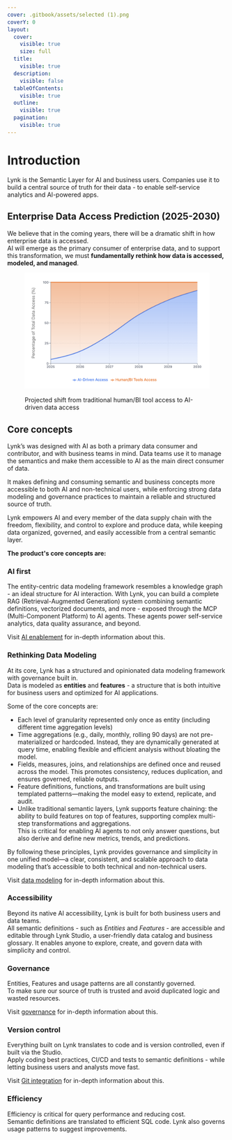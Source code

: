```yaml
---
cover: .gitbook/assets/selected (1).png
coverY: 0
layout:
  cover:
    visible: true
    size: full
  title:
    visible: true
  description:
    visible: false
  tableOfContents:
    visible: true
  outline:
    visible: true
  pagination:
    visible: true
---
```


# Introduction

Lynk is the Semantic Layer for AI and business users. Companies use it to build a central source of truth for their data - to enable self-service analytics and AI-powered apps.

## Enterprise Data Access Prediction (2025-2030)

We believe that in the coming years, there will be a dramatic shift in how enterprise data is accessed.\
AI will emerge as the primary consumer of enterprise data, and to support this transformation, we must **fundamentally rethink how data is accessed, modeled, and managed**.

<figure><img src=".gitbook/assets/image (3).png" alt=""><figcaption><p>Projected shift from traditional human/BI tool access to AI-driven data access</p></figcaption></figure>

## Core concepts&#x20;

Lynk’s was designed with AI as both a primary data consumer and contributor, and with business teams in mind. Data teams use it to manage the semantics and make them accessible to AI as the main direct consumer of data.

It makes defining and consuming semantic and business concepts more accessible to both AI and non-technical users, while enforcing strong data modeling and governance practices to maintain a reliable and structured source of truth.

Lynk empowers AI and every member of the data supply chain with the freedom, flexibility, and control to explore and produce data, while keeping data organized, governed, and easily accessible from a central semantic layer.

**The product's core concepts are:**

### **AI first**

The entity-centric data modeling framework resembles a knowledge graph - an ideal structure for AI interaction. With Lynk, you can build a complete RAG (Retrieval-Augmented Generation) system combining semantic definitions, vectorized documents, and more - exposed through the MCP (Multi-Component Platform) to AI agents. These agents power self-service analytics, data quality assurance, and beyond.

Visit [AI enablement](reference/ai-enablement.md) for in-depth information about this.

### **Rethinking Data Modeling**&#x20;

At its core, Lynk has a structured and opinionated data modeling framework with governance built in.\
Data is modeled as **entities** and **features** - a structure that is both intuitive for business users and optimized for AI applications.

Some of the core concepts are:

* Each level of granularity represented only once as entity (including different time aggregation levels)
* Time aggregations (e.g., daily, monthly, rolling 90 days) are not pre-materialized or hardcoded. Instead, they are dynamically generated at query time, enabling flexible and efficient analysis without bloating the model.
* Fields, measures, joins, and relationships are defined once and reused across the model. This promotes consistency, reduces duplication, and ensures governed, reliable outputs.
* Feature definitions, functions, and transformations are built using templated patterns—making the model easy to extend, replicate, and audit.
* Unlike traditional semantic layers, Lynk supports feature chaining: the ability to build features on top of features, supporting complex multi-step transformations and aggregations.\
  This is critical for enabling AI agents to not only answer questions, but also derive and define new metrics, trends, and predictions.

By following these principles, Lynk provides governance and simplicity in one unified model—a clear, consistent, and scalable approach to data modeling that’s accessible to both technical and non-technical users.

Visit [data modeling](reference/data-modeling/) for in-depth information about this.

### **Accessibility**

Beyond its native AI accessibility, Lynk is built for both business users and data teams.\
All semantic definitions - such as _Entities_ and _Features -_ are accessible and editable through Lynk Studio, a user-friendly data catalog and business glossary. It enables anyone to explore, create, and govern data with simplicity and control.

### **Governance**

Entities, Features and usage patterns are all constantly governed.\
To make sure our source of truth is trusted and avoid duplicated logic and wasted resources.

Visit [governance](reference/governance.md) for in-depth information about this.

### **Version control**

Everything built on Lynk translates to code and is version controlled, even if built via the Studio. \
Apply coding best practices, CI/CD and tests to semantic definitions - while letting business users and analysts move fast.

Visit [Git integration](reference/integrations/git.md) for in-depth information about this.

### **Efficiency**

Efficiency is critical for query performance and reducing cost.\
Semantic definitions are translated to efficient SQL code. Lynk also governs usage patterns to suggest improvements.

